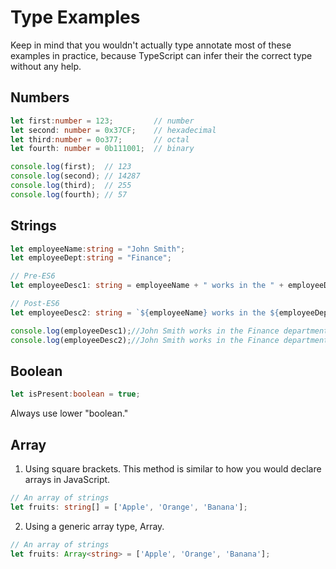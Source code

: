 # Type Examples

Keep in mind that you wouldn't actually type annotate most of these examples in practice, because TypeScript can infer their the correct type without any help.

## Numbers

```ts
let first:number = 123;         // number 
let second: number = 0x37CF;    // hexadecimal
let third:number = 0o377;       // octal
let fourth: number = 0b111001;  // binary  

console.log(first);  // 123 
console.log(second); // 14287
console.log(third);  // 255
console.log(fourth); // 57 
```

## Strings

```ts
let employeeName:string = "John Smith"; 
let employeeDept:string = "Finance"; 

// Pre-ES6 
let employeeDesc1: string = employeeName + " works in the " + employeeDept + " department."; 

// Post-ES6 
let employeeDesc2: string = `${employeeName} works in the ${employeeDept} department.`; 

console.log(employeeDesc1);//John Smith works in the Finance department. 
console.log(employeeDesc2);//John Smith works in the Finance department. 
```

## Boolean

```ts
let isPresent:boolean = true;
```

Always use lower "boolean."

## Array

1. Using square brackets. This method is similar to how you would declare arrays in JavaScript.

```ts
// An array of strings
let fruits: string[] = ['Apple', 'Orange', 'Banana'];
```

2. Using a generic array type, Array<elementType>.

```ts
// An array of strings
let fruits: Array<string> = ['Apple', 'Orange', 'Banana'];
```

